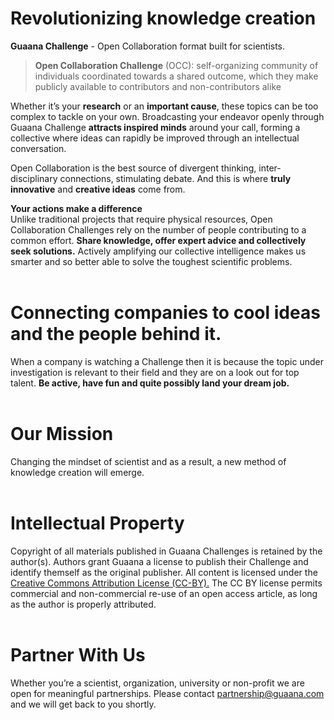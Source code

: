 # Revolutionizing knowledge creation

**Guaana Challenge** - Open Collaboration format built for scientists.

>**Open Collaboration Challenge** (OCC): self-organizing community of individuals coordinated towards a shared outcome, which they make publicly available to contributors and non-contributors alike

Whether it’s your **research** or an **important cause**, these topics can be too complex to tackle on your own. Broadcasting your endeavor openly through Guaana Challenge **attracts inspired minds** around your call, forming a collective where ideas can rapidly be improved through an intellectual conversation.

Open Collaboration is the best source of divergent thinking, inter-disciplinary connections, stimulating debate. And this is where **truly innovative** and **creative ideas** come from.


**Your actions make a difference**</br>
Unlike traditional projects that require physical resources, Open Collaboration Challenges rely on the number of people contributing to a common effort. **Share knowledge, offer expert advice and collectively seek solutions.** Actively amplifying our collective intelligence makes us smarter and so better able to solve the toughest scientific problems.
</br></br>

# Connecting companies to cool ideas and the people behind it.

When a company is watching a Challenge then it is because the topic under investigation is relevant to their field and they are on a look out for top talent. **Be active, have fun and quite possibly land your dream job.**
</br></br>

# Our Mission

Changing the mindset of scientist and as a result, a new method of knowledge creation will emerge.
</br></br>

# Intellectual Property

Copyright of all materials published in Guaana Challenges is retained by the author(s). Authors grant Guaana a license to publish their Challenge and identify themself as the original publisher. All content is licensed under the [Creative Commons Attribution License (CC-BY).](https://creativecommons.org/licenses/by/4.0/legalcode)
The CC BY license permits commercial and non-commercial re-use of an open access article, as long as the author is properly attributed. </br></br>

# Partner With Us

Whether you’re a scientist, organization, university or non-profit we are open for meaningful partnerships. Please contact <partnership@guaana.com> and we will get back to you shortly.
